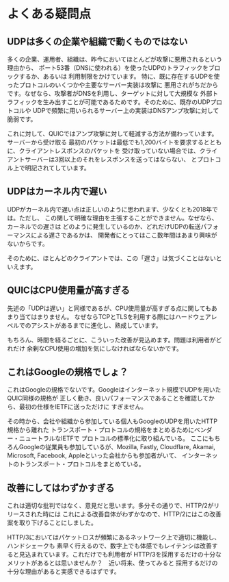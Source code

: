 # よくある疑問点

## UDPは多くの企業や組織で動くものではない
多くの企業、運用者、組織は、昨今においてほとんどが攻撃に悪用されるという理由から、
ポート53番（DNSに使われる）を使ったUDPのトラフィックをブロックするか、あるいは
利用制限をかけています。
特に、既に存在するUDPを使ったプロトコルのいくつかや主要なサーバー実装は攻撃に
悪用されがちだからです。なぜなら、攻撃者がDNSを利用し、ターゲットに対して大規模な
外部トラフィックを生み出すことが可能であるためです。そのために、既存のUDPプロトコルや
UDPで頻繁に用いられるサーバー上の実装はDNSアンプ攻撃に対して脆弱です。

これに対して、QUICではアンプ攻撃に対して軽減する方法が備わっています。サーバーから受け取る
最初のパケットは最低でも1,200バイトを要求するとともに、クライアントレスポンスのパケットを
受け取っていない場合では、クライアントサーバーは3回以上のそれをレスポンスを送ってはならない、
とプロトコル上で明記されてしています。

## UDPはカーネル内で遅い

UDPがカーネル内で遅い点は正しいのように思われます、少なくとも2018年では。ただし、
この関して明確な理由を主張することができません。なぜなら、カーネルでの遅さは
どのように発生しているのか、どれだけUDPの転送パフォーマンスによる遅さであるかは、
開発者にとってはここ数年間はあまり興味がないからです。

そのために、ほとんどのクライアントでは、この「遅さ」は気づくことはないといえます。

## QUICはCPU使用量が高すぎる

先述の「UDPは遅い」と同様であるが、CPU使用量が高すぎる点に関してもあまり当てはまりません。
なぜならTCPとTLSを利用する際にはハードウェアレベルでのアシストがあるまでに進化し、熟成しています。

もちろん、時間を経るごとに、こういった改善が見込めます。問題は利用者がどれだけ
余剰なCPU使用の増加を気にしなければならないかです。

## これはGoogleの規格でしょ？

これはGoogleの規格でないです。Googleはインターネット規模でUDPを用いたQUIC同様の規格が
正しく動き、良いパフォーマンスであることを確認してから、最初の仕様をIETFに送っただけに
すぎません。

その時から、会社や組織から参加している個人もGoogleのUDPを用いたHTTP規格から離れた
トランスポート・プロトコルの規格をまとめるためにベンダー・ニュートラルなIETFで
プロトコルの標準化に取り組んでいる。
ここにもちろんGoogleの従業員も参加しているが、Mozilla, Fastly, Cloudflare,
Akamai, Microsoft, Facebook, Appleといった会社からも参加者がいて、
インターネットのトランスポート・プロトコルをまとめている。


## 改善にしてはわずかすぎる

これは適切な批判ではなく、意見だと思います。多分その通りで、HTTP/2がリリースされた時には
これによる改善自体がわずかなので、HTTP/2にはこの改善案を取り下げることにしました。

HTTP/3においてはパケットロスが頻繁にあるネットワーク上で適切に機能し、ハンドシェークも
素早く行えるので、数字上でも体感でもレイテンシは改善すると見込まれています。これだけでも利用者が
HTTP/3を採用するだけの十分なメリットがあるとは思いませんか？　近い将来、使ってみると
採用するだけの十分な理由があると実感できるはずです。

